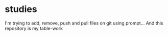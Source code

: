 # studies
I'm trying to add, remove, push and pull files on git using prompt... And this repository is my table-work
